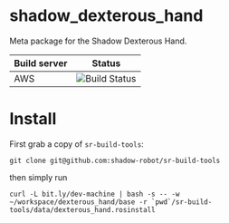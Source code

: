 # shadow_dexterous_hand
Meta package for the Shadow Dexterous Hand.

| Build server  | Status |
|---------------|--------|
| AWS | ![Build Status](https://codebuild.eu-west-2.amazonaws.com/badges?uuid=eyJlbmNyeXB0ZWREYXRhIjoieG45cHNBK3JGMU5kcG1jQUdpMjUrTC96Q1lVWWVFZGhiYXE4VVFWSHNzai9MZ2lXRjZMV2FMbmp1bmxuQkhDa0hWcC80NWhwOEpISVpSVXdpZWdIN3l3PSIsIml2UGFyYW1ldGVyU3BlYyI6IkVWaUt1WUR0ZXkxR05MMTIiLCJtYXRlcmlhbFNldFNlcmlhbCI6MX0%3D&branch=F%23SRC-3404_AWS_Docker_Image_Release) |

# Install
First grab a copy of `sr-build-tools`: 
```
git clone git@github.com:shadow-robot/sr-build-tools
```

then simply run

```
curl -L bit.ly/dev-machine | bash -s -- -w ~/workspace/dexterous_hand/base -r `pwd`/sr-build-tools/data/dexterous_hand.rosinstall
